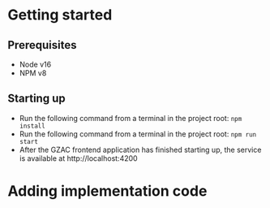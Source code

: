 # Getting started
## Prerequisites
- Node v16
- NPM v8

## Starting up
- Run the following command from a terminal in the project root: ```npm install```
- Run the following command from a terminal in the project root: ```npm run start```
- After the GZAC frontend application has finished starting up, the service is available at http://localhost:4200

# Adding implementation code
